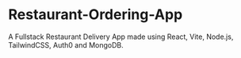 # Restaurant-Ordering-App
A Fullstack Restaurant Delivery App made using React, Vite, Node.js, TailwindCSS, Auth0 and MongoDB.
